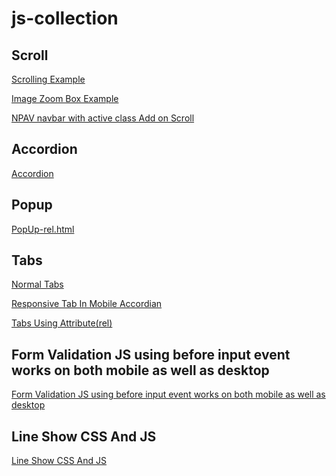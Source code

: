 # js-collection

## Scroll


<a href="https://elaborate-vacherin-9269ea.netlify.app/scroll/scrolling-example.html" target="_blank">Scrolling Example</a>

<a href="https://elaborate-vacherin-9269ea.netlify.app/scroll/Image Zoom Box Example.html" target="_blank">Image Zoom Box Example</a>

<a href="https://elaborate-vacherin-9269ea.netlify.app/scroll/NPAV navbar with active class Add on Scroll.html" target="_blank">NPAV navbar with active class Add on Scroll</a>


## Accordion


<a href="https://elaborate-vacherin-9269ea.netlify.app/Accordion/src/index.html" target="_blank">Accordion</a>


## Popup


<a href="https://elaborate-vacherin-9269ea.netlify.app/Popup/PopUp-rel.html" target="_blank">PopUp-rel.html</a>


## Tabs


<a href="https://elaborate-vacherin-9269ea.netlify.app/Responsive Tab/Normal Tabs/index.html" target="_blank">Normal Tabs</a>

<a href="https://elaborate-vacherin-9269ea.netlify.app/Responsive Tab/Responsive Tab In Mobile Accordian/index.html" target="_blank">Responsive Tab In Mobile Accordian</a>

<a href="https://elaborate-vacherin-9269ea.netlify.app/Responsive Tab/Tabs Using Attribute(rel)/Tabs (ral)/index.html" target="_blank">Tabs Using Attribute(rel)</a>


## Form Validation JS using before input event  works on both mobile as well as desktop


<a href="https://elaborate-vacherin-9269ea.netlify.app/form/Form Validation JS using before input event  works on both mobile as well as desktop.html" target="_blank">Form Validation JS using before input event  works on both mobile as well as desktop</a>


## Line Show CSS And JS


<a href="https://elaborate-vacherin-9269ea.netlify.app/line limit/Line Show CSS And JS.html" target="_blank">Line Show CSS And JS</a>
